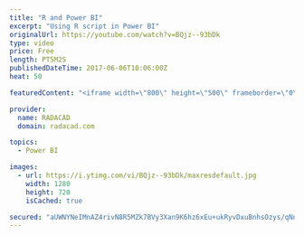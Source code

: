```yaml
---
title: "R and Power BI"
excerpt: "Using R script in Power BI"
originalUrl: https://youtube.com/watch?v=BQjz--93bDk
type: video
price: Free
length: PT5M2S
publishedDateTime: 2017-06-06T10:06:00Z
heat: 50

featuredContent: "<iframe width=\"800\" height=\"500\" frameborder=\"0\" src=\"https://www.youtube.com/embed/BQjz--93bDk\" allow=\"accelerometer; autoplay; encrypted-media; gyroscope; picture-in-picture\" allowfullscreen></iframe>"

provider:
  name: RADACAD
  domain: radacad.com

topics:
  - Power BI

images:
  - url: https://i.ytimg.com/vi/BQjz--93bDk/maxresdefault.jpg
    width: 1280
    height: 720
    isCached: true

secured: "aUWNYNeIMnAZ4rivN8R5MZk7BVy3Xan9K6hz6xEu+ukRyvDxuBnhsOzys/qNnC3hdopxUwWFxwg8ZsbLkkX3a6bvPUrHiL4wT1bynrbvlhL7RQFdluqLBRvNrq1QrFFj50ZL8sGOgfjF3c0KLgmvjS+2EXqN5nH2fV36fEmSSzrwNgpMqVs1c5q+X0vqvW+mc2m0G3T99OYczkab646pTaQ36PrHEoVLkdbaUDEeMo9kKkCwpV6dwLP8SvjvSkO9Hd6nEICkUirTRrr9mz9ifp/aAUchnppY3exPXAER7tTRu1nA7tgd70vhhTnkahsJ+bXfqQMlcXQpTnv3QmSg1EZ/s8wxyJEcPfTA13NUuxYsrICwXNSf+uPniHN4ELCISHyhREUrrHGppsaxBUPFNgpQTyPCjRrnriPl+sTNZD8=;PE/q4uQ32zmqkwCKdDeG7w=="
---
```


